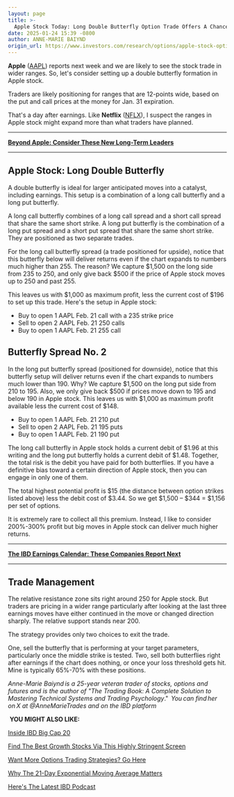 ```yaml
---
layout: page
title: >-
  Apple Stock Today: Long Double Butterfly Option Trade Offers A Chance At $1,000 Profit
date: 2025-01-24 15:39 -0800
author: ANNE-MARIE BAIYND
origin_url: https://www.investors.com/research/options/apple-stock-options-today-long-double-butterfly-trade-1000-profit/
---
```






**Apple** ([AAPL](https://research.investors.com/quote.aspx?symbol=AAPL)) reports next week and we are likely to see the stock trade in wider ranges. So, let's consider setting up a double butterfly formation in Apple stock.


Traders are likely positioning for ranges that are 12-points wide, based on the put and call prices at the money for Jan. 31 expiration. 


That's a day after earnings. Like **Netflix** ([NFLX](https://research.investors.com/quote.aspx?symbol=NFLX)), I suspect the ranges in Apple stock might expand more than what traders have planned.




---


[**Beyond Apple: Consider These New Long-Term Leaders**](https://www.investors.com/research/best-stocks-to-buy-now-long-term-stocks-ibd-long-term-leaders-list/)




---


Apple Stock: Long Double Butterfly
----------------------------------




A double butterfly is ideal for larger anticipated moves into a catalyst, including earnings. This setup is a combination of a long call butterfly and a long put butterfly.


A long call butterfly combines of a long call spread and a short call spread that share the same short strike. A long put butterfly is the combination of a long put spread and a short put spread that share the same short strike. They are positioned as two separate trades.


For the long call butterfly spread (a trade positioned for upside), notice that this butterfly below will deliver returns even if the chart expands to numbers much higher than 255. The reason? We capture $1,500 on the long side from 235 to 250, and only give back $500 if the price of Apple stock moves up to 250 and past 255.


This leaves us with $1,000 as maximum profit, less the current cost of $196 to set up this trade. Here's the setup in Apple stock:


* Buy to open 1 AAPL Feb. 21 call with a 235 strike price
* Sell to open 2 AAPL Feb. 21 250 calls
* Buy to open 1 AAPL Feb. 21 255 call


Butterfly Spread No. 2
----------------------


In the long put butterfly spread (positioned for downside), notice that this butterfly setup will deliver returns even if the chart expands to numbers much lower than 190. Why? We capture $1,500 on the long put side from 210 to 195. Also, we only give back $500 if prices move down to 195 and below 190 in Apple stock. This leaves us with $1,000 as maximum profit available less the current cost of $148.


* Buy to open 1 AAPL Feb. 21 210 put
* Sell to open 2 AAPL Feb. 21 195 puts
* Buy to open 1 AAPL Feb. 21 190 put


The long call butterfly in Apple stock holds a current debit of $1.96 at this writing and the long put butterfly holds a current debit of $1.48. Together, the total risk is the debit you have paid for both butterflies. If you have a definitive bias toward a certain direction of Apple stock, then you can engage in only one of them.


The total highest potential profit is $15 (the distance between option strikes listed above) less the debit cost of $3.44. So we get $1,500 – $344 = $1,156 per set of options.


It is extremely rare to collect all this premium. Instead, I like to consider 200%-300% profit but big moves in Apple stock can deliver much higher returns.




---


[**The IBD Earnings Calendar: These Companies Report Next**](https://www.investors.com/research/earnings-calendar-analyst-estimates-stocks-to-watch/)




---


Trade Management
----------------



The relative resistance zone sits right around 250 for Apple stock. But traders are pricing in a wider range particularly after looking at the last three earnings moves have either continued in the move or changed direction sharply. The relative support stands near 200. 


The strategy provides only two choices to exit the trade.


One, sell the butterfly that is performing at your target parameters, particularly once the middle strike is tested. Two, sell both butterflies right after earnings if the chart does nothing, or once your loss threshold gets hit. Mine is typically 65%-70% with these positions.   


*Anne-Marie Baiynd is a 25-year veteran trader of stocks, options and futures and is the author of "The Trading Book: A Complete Solution to Mastering Technical Systems and Trading Psychology*."  *You can find her on X at @AnneMarieTrades and on the IBD platform* 


 **YOU MIGHT ALSO LIKE:**


[Inside IBD Big Cap 20](https://research.investors.com/stock-lists/big-cap-20/)


[Find The Best Growth Stocks Via This Highly Stringent Screen](https://research.investors.com/stock-lists/sector-leaders)


[Want More Options Trading Strategies? Go Here](https://www.investors.com/category/research/options/)


[Why The 21-Day Exponential Moving Average Matters](https://www.investors.com/how-to-invest/investors-corner/what-is-the-21-day-exponential-moving-average/)


[Here's The Latest IBD Podcast](https://get.investors.com/podcast/?src=A00511A)




